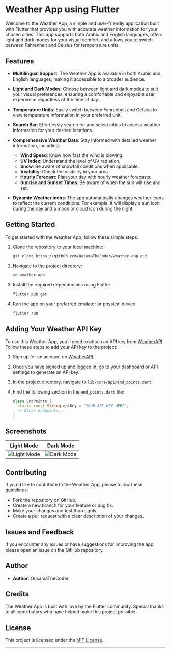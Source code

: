 # Weather App using Flutter

Welcome to the Weather App, a simple and user-friendly application built with Flutter that provides you with accurate weather information for your chosen cities. This app supports both Arabic and English languages, offers light and dark modes for your visual comfort, and allows you to switch between Fahrenheit and Celsius for temperature units.

## Features

- **Multilingual Support**: The Weather App is available in both Arabic and English languages, making it accessible to a broader audience.

- **Light and Dark Modes**: Choose between light and dark modes to suit your visual preferences, ensuring a comfortable and enjoyable user experience regardless of the time of day.

- **Temperature Units**: Easily switch between Fahrenheit and Celsius to view temperature information in your preferred unit.

- **Search Bar**: Effortlessly search for and select cities to access weather information for your desired locations.

- **Comprehensive Weather Data**: Stay informed with detailed weather information, including:
    - **Wind Speed**: Know how fast the wind is blowing.
    - **UV Index**: Understand the level of UV radiation.
    - **Snow**: Be aware of snowfall conditions when applicable.
    - **Visibility**: Check the visibility in your area.
    - **Hourly Forecast**: Plan your day with hourly weather forecasts.
    - **Sunrise and Sunset Times**: Be aware of when the sun will rise and set.

- **Dynamic Weather Icons**: The app automatically changes weather icons to reflect the current conditions. For example, it will display a sun icon during the day and a moon or cloud icon during the night.

## Getting Started

To get started with the Weather App, follow these simple steps:

1. Clone the repository to your local machine:

   ```bash
   git clone https://github.com/OusamaTheCoder/weather-app.git
   ```

2. Navigate to the project directory:

   ```bash
   cd weather-app
   ```

3. Install the required dependencies using Flutter:

   ```bash
   flutter pub get
   ```

4. Run the app on your preferred emulator or physical device:

   ```bash
   flutter run
   ```

## Adding Your Weather API Key

To use this Weather App, you'll need to obtain an API key from [WeatherAPI](https://www.weatherapi.com/). Follow these steps to add your API key to the project:

1. Sign up for an account on [WeatherAPI](https://www.weatherapi.com/).

2. Once you have signed up and logged in, go to your dashboard or API settings to generate an API key.

3. In the project directory, navigate to `lib/core/api/end_points.dart`.

4. Find the following section in the `end_points.dart` file:

   ```dart
   class EndPoints {
     static const String apiKey = 'YOUR_API_KEY_HERE';
     // Other endpoints...
   }


## Screenshots

| Light Mode | Dark Mode |
|------------|-----------|
| ![Light Mode](assets/screenshoot/Screenshot-2.jpg) | ![Dark Mode](assets/screenshoot/Screenshot-1.jpg) |

## Contributing

If you'd like to contribute to the Weather App, please follow these guidelines:

- Fork the repository on GitHub.
- Create a new branch for your feature or bug fix.
- Make your changes and test thoroughly.
- Create a pull request with a clear description of your changes.

## Issues and Feedback

If you encounter any issues or have suggestions for improving the app, please open an issue on the GitHub repository.

## Author

- **Author**: OusamaTheCoder

## Credits

The Weather App is built with love by the Flutter community. Special thanks to all contributors who have helped make this project possible.

## License

This project is licensed under the [MIT License](LICENSE).

---